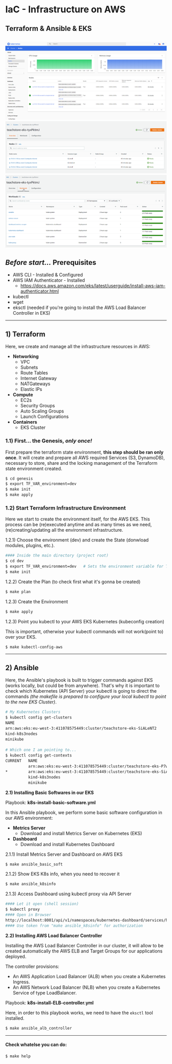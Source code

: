 # IaC - Infrastructure on AWS
## Terraform & Ansible & EKS
![dashboard](docs/images/dashboard.png)
![eks cluster](docs/images/overview-eks.png)
![eks workloads](docs/images/workloads.png)
---
## *Before start...* Prerequisites
- AWS CLI - Installed & Configured
- AWS IAM Authenticator - Installed
  - https://docs.aws.amazon.com/eks/latest/userguide/install-aws-iam-authenticator.html
- kubectl
- wget
- eksctl (needed if you're going to install the AWS Load Balancer Controller in EKS)
---

## 1) Terraform 
Here, we create and manage all the infrastructure resources in AWS: 
- **Networking** 
  - VPC
  - Subnets
  - Route Tables
  - Internet Gateway
  - NATGateways
  - Elastic IPs
- **Compute**
  - EC2s
  - Security Groups
  - Auto Scaling Groups
  - Launch Configurations
- **Containers**
  - EKS Cluster

### 1.1) First...  the Genesis, *only once!*
First prepare the terraform state environment, **this step should be ran only once**. It will create and prepare all AWS required Services (S3, DynamoDB), necessary to store, share and the locking management of the Terraform state environment created.
```bash
$ cd genesis
$ export TF_VAR_environment=dev
$ make init
$ make apply
```
### 1.2) Start Terraform Infrastructure Environment
Here we start to create the environment itself, for the AWS EKS. This process can be (re)executed anytime and as many times as we need, (re)creating/updating all the environment infrastructure.

1.2.1) Choose the environment (dev) and create the State (donwload modules, plugins, etc.).
```bash
#### Inside the main directory (project root)
$ cd dev
$ export TF_VAR_environment=dev   # Sets the environment variable for Terraform scripts
$ make init
```
1.2.2) Create the Plan (to check first what it's gonna be created)
```bash
$ make plan
```
1.2.3) Create the Environment
```bash
$ make apply
```
1.2.3) Point you kubectl to your AWS EKS Kubernetes (kubeconfig creation)

This is important, otherwise your kubectl commands will not work(point to) over your EKS.
```bash
$ make kubectl-config-aws
```

---

## 2) Ansible

Here, the Ansible's playbook is built to trigger commands against EKS (works locally, but could be from anywhere). That's why it is important to check which Kubernetes (API Server) your kubectl is going to direct the commands *(the makefile is prepared to configure your local kubectl to point to the new EKS Cluster)*.

```bash
# My Kubernetes Clusters
$ kubectl config get-clusters
NAME
arn:aws:eks:eu-west-3:411078575449:cluster/teachstore-eks-SiALeNT2
kind-k8s3nodes
minikube

# Which one I am pointing to...
$ kubectl config get-contexts
CURRENT   NAME                                                                 CLUSTER                                                              AUTHINFO                                                             NAMESPACE
          arn:aws:eks:eu-west-3:411078575449:cluster/teachstore-eks-P7wVN7yl   arn:aws:eks:eu-west-3:411078575449:cluster/teachstore-eks-P7wVN7yl   arn:aws:eks:eu-west-3:411078575449:cluster/teachstore-eks-P7wVN7yl
*         arn:aws:eks:eu-west-3:411078575449:cluster/teachstore-eks-SiALeNT2   arn:aws:eks:eu-west-3:411078575449:cluster/teachstore-eks-SiALeNT2   arn:aws:eks:eu-west-3:411078575449:cluster/teachstore-eks-SiALeNT2
          kind-k8s3nodes                                                       kind-k8s3nodes                                                       kind-k8s3nodes
          minikube                                                             minikube                                                             minikube
```

**2.1) Installing Basic Softwares in our EKS**

Playbook: **k8s-install-basic-software.yml**

In this Ansible playbook, we perform some basic software configuration in our AWS environment:
- **Metrics Server** 
  - Download and install Metrics Server on Kubernetes (EKS)
- **Dashboard**
  - Download and install Kubernetes Dashboard

2.1.1) Install Metrics Server and Dashboard on AWS EKS
```bash
$ make ansible_basic_soft
```
2.1.2) Show EKS K8s info, when you need to recover it
```bash
$ make ansible_k8sinfo
```
2.1.3) Access Dashboard using kubectl proxy via API Server
```bash
#### Let it open (shell session)
$ kubectl proxy 
#### Open in Browser
http://localhost:8001/api/v1/namespaces/kubernetes-dashboard/services/https:kubernetes-dashboard:/proxy/#/overview?namespace=default
#### Use token from "make ansible_k8sinfo" for authorization
```

**2.2) Installing AWS Load Balancer Controller**

Installing the AWS Load Balancer Controller in our cluster, it will allow to be created automatically the AWS ELB and Target Groups for our applications deployed.

The controller provisions:
- An AWS Application Load Balancer (ALB) when you create a Kubernetes Ingress.
- An AWS Network Load Balancer (NLB) when you create a Kubernetes Service of type LoadBalancer.

Playbook: **k8s-install-ELB-controller.yml**

Here, in order to this playbook works, we need to have the ```eksctl``` tool installed.

```bash
$ make ansible_alb_controller
```

---

#### Check whatelse you can do:
```bash
$ make help
```